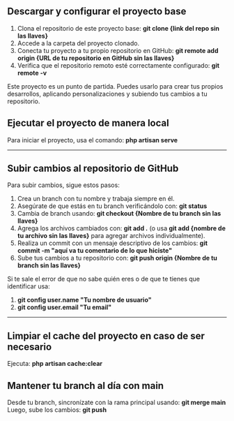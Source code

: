 
## Descargar y configurar el proyecto base

1. Clona el repositorio de este proyecto base:
   **git clone {link del repo sin las llaves}**
2. Accede a la carpeta del proyecto clonado.
3. Conecta tu proyecto a tu propio repositorio en GitHub:
   **git remote add origin {URL de tu repositorio en GitHub sin las llaves}**
4. Verifica que el repositorio remoto esté correctamente configurado:
   **git remote -v**

Este proyecto es un punto de partida. Puedes usarlo para crear tus propios desarrollos, aplicando personalizaciones y subiendo tus cambios a tu repositorio.


## Ejecutar el proyecto de manera local

Para iniciar el proyecto, usa el comando:
**php artisan serve**

---

## Subir cambios al repositorio de GitHub

Para subir cambios, sigue estos pasos:

1. Crea un branch con tu nombre y trabaja siempre en él.
2. Asegúrate de que estás en tu branch verificándolo con: **git status**
3. Cambia de branch usando: **git checkout {Nombre de tu branch sin las llaves}**
4. Agrega los archivos cambiados con: **git add .** (o usa **git add {nombre de tu archivo sin las llaves}** para agregar archivos individualmente).
5. Realiza un commit con un mensaje descriptivo de los cambios: **git commit -m "aquí va tu comentario de lo que hiciste"**
6. Sube tus cambios a tu repositorio con: **git push origin {Nombre de tu branch sin las llaves}**

Si te sale el error de que no sabe quién eres o de que te tienes que identificar usa:
1. **git config user.name "Tu nombre de usuario"**
2. **git config user.email "Tu email"**

---

## Limpiar el cache del proyecto en caso de ser necesario

Ejecuta:
**php artisan cache:clear**

## Mantener tu branch al día con main

Desde tu branch, sincronízate con la rama principal usando:
**git merge main**
Luego, sube los cambios:
**git push**
